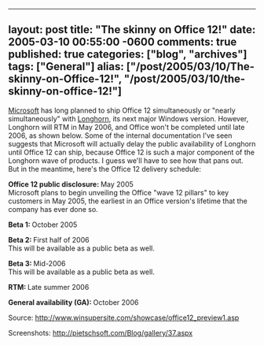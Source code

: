   ---
  layout: post
  title: "The skinny on Office 12!"
  date: 2005-03-10 00:55:00 -0600
  comments: true
  published: true
  categories: ["blog", "archives"]
  tags: ["General"]
  alias: ["/post/2005/03/10/The-skinny-on-Office-12!", "/post/2005/03/10/the-skinny-on-office-12!"]
  ---
<!-- more -->
<P><A title=Microsoft href="http://Microsoft.com" target=_blank>Microsoft</A> has long planned to ship Office 12 simultaneously or "nearly simultaneously" with <A title="Windows " href="http://msdn.microsoft.com/longhorn/" target=_blank Longhorn??>Longhorn</A>, its next major Windows version. However, Longhorn will RTM in May 2006, and Office won't be completed until late 2006, as shown below. Some of the internal documentation I've seen suggests that Microsoft will actually delay the public availability of Longhorn until Office 12 can ship, because Office 12 is such a major component of the Longhorn wave of products. I guess we'll have to see how that pans out. But in the meantime, here's the Office 12 delivery schedule:</P>
<P><B>Office 12 public disclosure: </B>May 2005 <BR>Microsoft plans to begin unveiling the Office "wave 12 pillars" to key customers in May 2005, the earliest in an Office version's lifetime that the company has ever done so.</P>
<P><B>Beta 1: </B>October 2005</P>
<P><B>Beta 2: </B>First half of 2006 <BR>This will be available as a public beta as well.</P>
<P><B>Beta 3: </B>Mid-2006 <BR>This will be available as a public beta as well.</P>
<P><B>RTM: </B>Late summer 2006</P>
<P><B>General availability (GA): </B>October 2006</P>
<P>Source: <A href="http://www.winsupersite.com/showcase/office12_preview1.asp">http://www.winsupersite.com/showcase/office12_preview1.asp</A></P>
<P>Screenshots: <A href="http://pietschsoft.com/Blog/gallery/37.aspx">http://pietschsoft.com/Blog/gallery/37.aspx</A></P>
